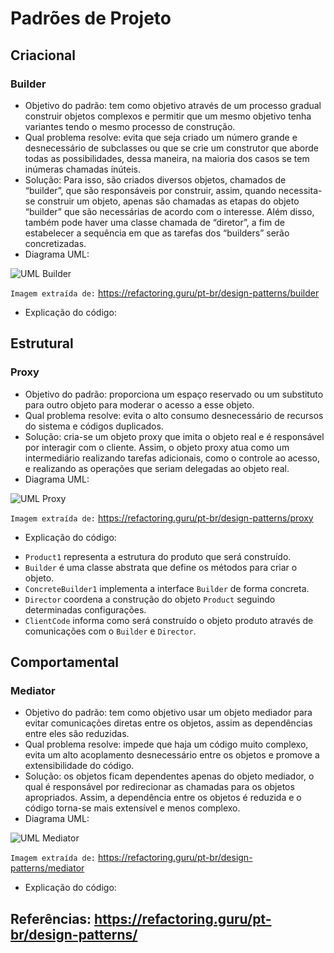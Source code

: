 # Padrões de Projeto

## Criacional

### Builder

- Objetivo do padrão: tem como objetivo através de um processo gradual construir objetos complexos e permitir que um mesmo objetivo tenha variantes tendo o mesmo processo de construção.
- Qual problema resolve: evita que seja criado um número grande e desnecessário de subclasses ou que se crie um construtor que aborde todas as possibilidades, dessa maneira, na maioria dos casos se tem inúmeras chamadas inúteis.
- Solução: Para isso, são criados diversos objetos, chamados de “builder”, que são responsáveis por construir, assim, quando necessita-se construir um objeto, apenas são chamadas as etapas do objeto “builder” que são necessárias de acordo com o interesse. Além disso, também pode haver uma classe chamada de “diretor”, a fim de estabelecer a sequência em que as tarefas dos “builders” serão concretizadas.
- Diagrama UML:

![UML Builder](https://github.com/enzo-s-azevedo/solid-principles/assets/142538641/c1eff34b-2147-41af-9cb9-dec2e3df1423)

`Imagem extraída de:` https://refactoring.guru/pt-br/design-patterns/builder

- Explicação do código:


## Estrutural

### Proxy

- Objetivo do padrão: proporciona um espaço reservado ou um substituto para outro objeto para moderar o acesso a esse objeto.
- Qual problema resolve: evita o alto consumo desnecessário de recursos do sistema e códigos duplicados.
- Solução: cria-se um objeto proxy que imita o objeto real e é responsável por interagir com o cliente. Assim, o objeto proxy atua como um intermediário realizando tarefas adicionais, como o controle ao acesso, e realizando as operações que seriam delegadas ao objeto real.
- Diagrama UML:

![UML Proxy](https://github.com/enzo-s-azevedo/solid-principles/assets/142538641/a7428143-e448-473f-8c80-259dff95732e)

`Imagem extraída de:` https://refactoring.guru/pt-br/design-patterns/proxy

- Explicação do código:  
* `Product1` representa a estrutura do produto que será construído.
*	`Builder` é uma classe abstrata que define os métodos para criar o objeto.
*	`ConcreteBuilder1` implementa a interface `Builder` de forma concreta. 
*	`Director` coordena a construção do objeto `Product` seguindo determinadas configurações. 
*	`ClientCode` informa como será construído o objeto produto através de comunicações com o `Builder` e `Director`.


## Comportamental

### Mediator

- Objetivo do padrão: tem como objetivo usar um objeto mediador para evitar comunicações diretas entre os objetos, assim as dependências entre eles são reduzidas.
- Qual problema resolve: impede que haja um código muito complexo, evita um alto acoplamento desnecessário entre os objetos e promove a extensibilidade do código.
- Solução: os objetos ficam dependentes apenas do objeto mediador, o qual é responsável por redirecionar as chamadas para os objetos apropriados. Assim, a dependência entre os objetos é reduzida e o código torna-se mais extensível e menos complexo. 
- Diagrama UML:

![UML Mediator](https://github.com/enzo-s-azevedo/solid-principles/assets/142538641/ca8f725a-a031-411f-9bdf-12590960e390)

`Imagem extraída de:` https://refactoring.guru/pt-br/design-patterns/mediator

- Explicação do código:


## Referências: https://refactoring.guru/pt-br/design-patterns/

